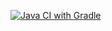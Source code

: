 [![Java CI with Gradle](https://github.com/EkaterinaKoro/Patterns2/actions/workflows/gradle-publish.yml/badge.svg)](https://github.com/EkaterinaKoro/Patterns2/actions/workflows/gradle-publish.yml)